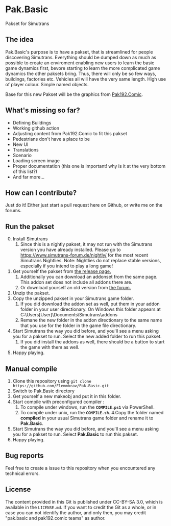 # Pak.Basic
Pakset for Simutrans

## The idea
Pak.Basic's purpose is to have a pakset, that is streamlined for people discovering Simutrans.
Everything should be dumped down as much as possible to create an enviroment enabling new users to learn the basic game dynamics first, bevore starting to learn the more complicated game dynamics the other paksets bring.
Thus, there will only be so few ways, buildings, factories etc. Vehicles all will have the very same length. High use of player colour. Simple named objects.

Base for this new Pakset will be the graphics from [Pak192.Comic](https://github.com/Flemmbrav/Pak192.Comic).

## What's missing so far?
- Defining Buildings
- Working github action
- Adjusting content from Pak192.Comic to fit this pakset
- Pedestrians don't have a place to be
- New UI
- Translations
- Scenario
- Loading screen image
- Proper documentation (this one is important! why is it at the very bottom of this list?)
- And far more…

## How can I contribute?
Just do it!
Either just start a pull request here on Github, or write me on the forums.

## Run the pakset

0. Install Simutrans
	1. Since this is a nightly pakset, it may not run with the Simutrans version you have already installed. Please go to https://www.simutrans-forum.de/nightly/ for the most recent Simutrans Nightlies.
	Note: Nightlies do not replace stable versions, especially if you intend to play a long game!
1. Get yourself the pakset from [the release page.](https://github.com/Flemmbrav/Pak192.Comic/releases)
	1. Additionally you can download an addonset from the same page. This addon set does not include all addons there are.
	2. Or download yourself an old version from [the forum.](https://forum.simutrans.com/index.php?board=120.0)
2. Unzip the pakset.
3. Copy the unzipped pakset in your Simutrans game folder.
	1. If you did download the addon set as well, put them in your addon folder in your user directionary. On Windows this folder appears at C:\Users\[User]\Documents\Simutrans\addons
	2. Remane the new folder in the addon directionary to the same name that you use for the folder in the game file directionary.
4. Start Simutrans the way you did before, and you'll see a menu asking you for a pakset to run. Select the new added folder to run this pakset.
	1. If you did install the addons as well, there should be a button to start the game with them as well.
5. Happy playing.

## Manual compile

1. Clone this repository using `git clone https://github.com/Flemmbrav/Pak.Basic.git`
2. Switch to Pak.Basic directory
3. Get yourself a new makeobj and put it in this folder.
3. Start compile with preconfigured compiler :
	1. To compile under windows, run the **`COMPILE.ps1`** via PowerShell.
	2. To compile under unix, run the **`COMPILE.sh`**.
4.Copy the folder named **compiled** in your usual Simutrans game folder and rename it to **Pak.Basic**.
5. Start Simutrans the way you did before, and you'll see a menu asking you for a pakset to run. Select **Pak.Basic** to run this pakset.
6. Happy playing.

## Bug reports

Feel free to create a issue to this repository when you encountered any technical errors.

## License

The content provided in this Git is published under CC-BY-SA 3.0, which is available in the `LICENSE.md`. If you want to credit the Git as a whole, or in case you can not identify the author, and only then, you may credit "pak.basic and pak192.comic teams" as author.
